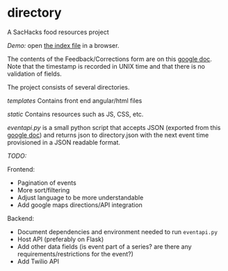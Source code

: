 # directory
A SacHacks food resources project

_Demo:_ open [the index file](templates/angularindex.html) in a browser.

The contents of the Feedback/Corrections form are on this [google doc](https://docs.google.com/spreadsheets/d/184QEwk06fxhsCmkmgL8FnLInUsw1FOtwJQSzWK_Z1Fg/edit?usp=sharing). Note that the timestamp is recorded in UNIX time and that there is no validation of fields.

The project consists of several directories.

*templates*
Contains front end angular/html files

*static*
Contains resources such as JS, CSS, etc.

*eventapi.py*
is a small python script that accepts JSON (exported from this [google doc](https://docs.google.com/spreadsheets/d/1JwAlUxOp9ixiEl-AwyPmRLRFgGUR7I1qWzLog2rCydo/edit?usp=sharing)) and returns json to directory.json with the next event time provisioned in a JSON readable format.

*TODO:*

Frontend:
* Pagination of events
* More sort/filtering
* Adjust language to be more understandable
* Add google maps directions/API integration

Backend:
* Document dependencies and environment needed to run `eventapi.py`
* Host API (preferably on Flask)
* Add other data fields (is event part of a series? are there any requirements/restrictions for the event?)
* Add Twilio API
